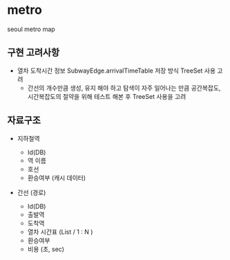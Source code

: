 # metro
seoul metro map


## 구현 고려사항 
- 열차 도착시간 정보 SubwayEdge.arrivalTimeTable 저장 방식 TreeSet 사용 고려
    - 간선의 개수만큼 생성, 유지 해야 하고 탐색이 자주 일어나는 만큼 공간복잡도, 시간복잡도의 절약을 위해 테스트 해본 후 TreeSet 사용을 고려


## 자료구조
- 지하철역
    - Id(DB)
    - 역 이름
    - 호선
    - 환승여부 (캐시 데이터)

- 간선 (경로)
    - Id(DB)
    - 출발역
    - 도착역
    - 열차 시간표 (List / 1 : N )
    - 환승여부
    - 비용 (초, sec)